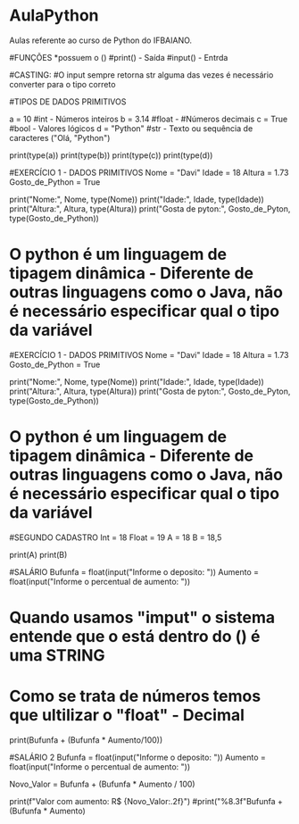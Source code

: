 # AulaPython
Aulas referente ao curso de Python do IFBAIANO.

#FUNÇÕES  *possuem o ()
#print() - Saída
#input() - Entrda

#CASTING:
#O input sempre retorna str alguma das vezes é necessário converter para o tipo correto

#TIPOS DE DADOS PRIMITIVOS

a = 10        #int - Números inteiros
b = 3.14      #float - #Números decimais
c = True      #bool - Valores lógicos
d = "Python"  #str - Texto ou sequência de caracteres ("Olá, "Python")

print(type(a))
print(type(b))
print(type(c))
print(type(d))

#EXERCÍCIO 1 - DADOS PRIMITIVOS
Nome = "Davi"
Idade = 18
Altura = 1.73
Gosto_de_Python = True

print("Nome:", Nome, type(Nome))
print("Idade:", Idade, type(Idade))
print("Altura:", Altura, type(Altura))
print("Gosta de pyton:", Gosto_de_Pyton, type(Gosto_de_Python))

# O python é um linguagem de tipagem dinâmica - Diferente de outras linguagens como o Java, não é necessário especificar qual o tipo da variável

#EXERCÍCIO 1 - DADOS PRIMITIVOS
Nome = "Davi"
Idade = 18
Altura = 1.73
Gosto_de_Python = True

print("Nome:", Nome, type(Nome))
print("Idade:", Idade, type(Idade))
print("Altura:", Altura, type(Altura))
print("Gosta de pyton:", Gosto_de_Pyton, type(Gosto_de_Python))

# O python é um linguagem de tipagem dinâmica - Diferente de outras linguagens como o Java, não é necessário especificar qual o tipo da variável

#SEGUNDO CADASTRO
Int = 18
Float = 19
A = 18
B = 18,5

print(A)
print(B)

#SALÁRIO
Bufunfa = float(input("Informe o deposito: "))
Aumento = float(input("Informe o percentual de aumento: "))
# Quando usamos "imput" o sistema entende que o está dentro do () é uma STRING
# Como se trata de números temos que ultilizar o "float" - Decimal

print(Bufunfa + (Bufunfa * Aumento/100))

#SALÁRIO 2
Bufunfa = float(input("Informe o deposito: "))
Aumento = float(input("Informe o percentual de aumento: "))

Novo_Valor = Bufunfa + (Bufunfa * Aumento / 100)

print(f"Valor com aumento: R$ {Novo_Valor:.2f}")
#print("%8.3f"Bufunfa + (Bufunfa * Aumento)
